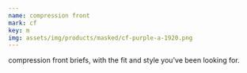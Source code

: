 ```yaml
---
name: compression front
mark: cf
key: m
img: assets/img/products/masked/cf-purple-a-1920.png
---
```


compression front briefs, with the fit and style you've been looking for.
